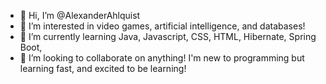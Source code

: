 - 👋 Hi, I’m @AlexanderAhlquist
- 👀 I’m interested in video games, artificial intelligence, and databases! 
- 🌱 I’m currently learning Java, Javascript, CSS, HTML, Hibernate, Spring Boot, 
- 💞️ I’m looking to collaborate on anything! I'm new to programming but learning fast, and excited to be learning! 

<!---
AlexanderAhlquist/AlexanderAhlquist is a ✨ special ✨ repository because its `README.md` (this file) appears on your GitHub profile.
You can click the Preview link to take a look at your changes.
--->
